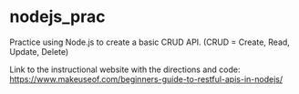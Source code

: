 # nodejs_prac
 Practice using Node.js to create a basic CRUD API. (CRUD = Create, Read, Update, Delete)


Link to the instructional website with the directions and code: https://www.makeuseof.com/beginners-guide-to-restful-apis-in-nodejs/
